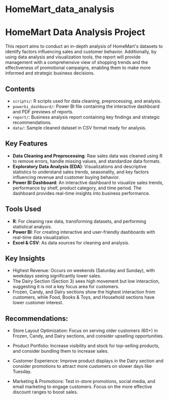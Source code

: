 # HomeMart_data_analysis
# HomeMart Data Analysis Project

This report aims to conduct an in-depth analysis of HomeMart's datasets to identify factors influencing sales and customer behavior. Additionally, by using data analysis and visualization tools, the report will provide management with a comprehensive view of shopping trends and the effectiveness of promotional campaigns, enabling them to make more informed and strategic business decisions.

## Contents
- `scripts/`: R scripts used for data cleaning, preprocessing, and analysis.
- `powerbi_dashboard/`: Power BI file containing the interactive dashboard and PDF previews of reports.
- `report/`: Business analysis report containing key findings and strategic recommendations.
- `data/`: Sample cleaned dataset in CSV format ready for analysis.

## Key Features
- **Data Cleaning and Preprocessing**: Raw sales data was cleaned using R to remove errors, handle missing values, and standardize data formats.
- **Exploratory Data Analysis (EDA)**: Visualizations and descriptive statistics to understand sales trends, seasonality, and key factors influencing revenue and customer buying behavior.
- **Power BI Dashboard**: An interactive dashboard to visualize sales trends, performance by shelf, product category, and time period. The dashboard provides real-time insights into business performance.

## Tools Used
- **R**: For cleaning raw data, transforming datasets, and performing statistical analysis.
- **Power BI**: For creating interactive and user-friendly dashboards with real-time data visualization.
- **Excel & CSV**: As data sources for cleaning and analysis.

## Key Insights
- Highest Revenue: Occurs on weekends (Saturday and Sunday), with weekdays seeing significantly lower sales.
- The Dairy Section (Section 3) sees high movement but low interaction, suggesting it is not a key focus area for customers.
- Frozen, Candy, and Dairy sections show the highest interaction from customers, while Food, Books & Toys, and Household sections have lower customer interest.
## Recommendations:
- Store Layout Optimization: Focus on serving older customers (60+) in Frozen, Candy, and Dairy sections, and consider upselling opportunities.

- Product Portfolio: Increase visibility and stock for top-selling products, and consider bundling them to increase sales.

- Customer Experience: Improve product displays in the Dairy section and consider promotions to attract more customers on slower days like Tuesday.

- Marketing & Promotions: Test in-store promotions, social media, and email marketing to engage customers. Focus on the more effective discount ranges to boost sales.




